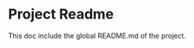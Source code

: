 # Project Readme

This doc include the global README.md of the project.

```{include} ../../README.md
```

